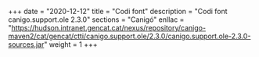 +++
date        = "2020-12-12"
title       = "Codi font"
description = "Codi font canigo.support.ole 2.3.0"
sections    = "Canigó"
enllac		= "https://hudson.intranet.gencat.cat/nexus/repository/canigo-maven2/cat/gencat/ctti/canigo.support.ole/2.3.0/canigo.support.ole-2.3.0-sources.jar"
weight		= 1
+++
